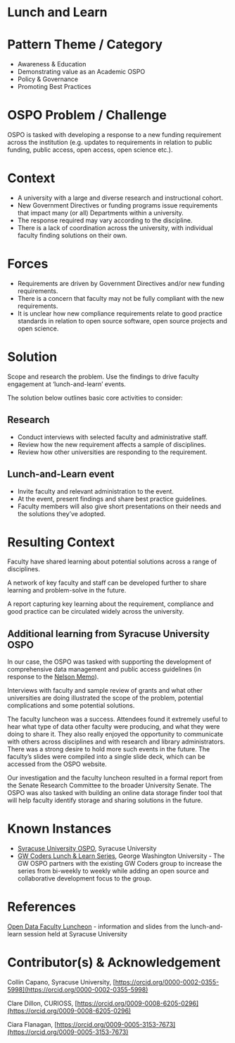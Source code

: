 # Lunch and Learn

# Pattern Theme / Category

- Awareness & Education
- Demonstrating value as an Academic OSPO
- Policy & Governance
- Promoting Best Practices

# OSPO Problem / Challenge

OSPO is tasked with developing a response to a new funding requirement across the institution (e.g. updates to requirements in relation to public funding, public access, open access, open science etc.).

# Context

* A university with a large and diverse research and instructional cohort.
* New Government Directives or funding programs issue requirements that impact many (or all) Departments within a university.   
* The response required may vary according to the discipline.
* There is a lack of coordination across the university, with individual faculty finding solutions on their own. 

# Forces

* Requirements are driven by Government Directives and/or new funding requirements.
* There is a concern that faculty may not be fully compliant with the new requirements.
* It is unclear how new compliance requirements relate to good practice standards in relation to open source software, open source projects and open science.

# Solution

Scope and research the problem. Use the findings to drive faculty engagement at ‘lunch-and-learn’ events.

The solution below outlines basic core activities to consider:

## Research

* Conduct interviews with selected faculty and administrative staff.  
* Review how the new requirement affects a sample of disciplines.  
* Review how other universities are responding to the requirement.

## Lunch-and-Learn event

* Invite faculty and relevant administration to the event.   
* At the event, present findings and share best practice guidelines.  
* Faculty members will also give short presentations on their needs and the solutions they’ve adopted.

# Resulting Context

Faculty have shared learning about potential solutions across a range of disciplines. 

A network of key faculty and staff can be developed further to share learning and problem-solve in the future. 

A report capturing key learning about the requirement, compliance and good practice can be circulated widely across the university.

## Additional learning from Syracuse University OSPO

In our case, the OSPO was tasked with supporting the development of comprehensive data management and public access guidelines (in response to the [Nelson Memo](https://www.whitehouse.gov/wp-content/uploads/2023/01/01-2023-Memorandum_on_Framework_Delivery.pdf)).

Interviews with faculty and sample review of grants and what other universities are doing illustrated the scope of the problem, potential complications and some potential solutions. 

The faculty luncheon was a success. Attendees found it extremely useful to hear what type of data other faculty were producing, and what they were doing to share it. They also really enjoyed the opportunity to communicate with others across disciplines and with research and library administrators. There was a strong desire to hold more such events in the future. The faculty’s slides were compiled into a single slide deck, which can be accessed from the OSPO website.

Our investigation and the faculty luncheon resulted in a formal report from the Senate Research Committee to the broader University Senate. The OSPO was also tasked with building an online data storage finder tool that will help faculty identify storage and sharing solutions in the future.  

# Known Instances

* [Syracuse University OSPO](https://opensource.syracuse.edu/), Syracuse University
* [GW Coders Lunch & Learn Series](https://gwcoders.github.io/studyGroup/#events), George Washington University - The GW OSPO partners with the existing GW Coders group to increase the series from bi-weekly to weekly while adding an open source and collaborative development focus to the group.

# References

[Open Data Faculty Luncheon](https://opensource.syracuse.edu/events/open-data-faculty-luncheon/) \- information and slides from the lunch-and-learn session held at Syracuse University

# Contributor(s) & Acknowledgement

Collin Capano, Syracuse University, [https://orcid.org/0000-0002-0355-5998](https://orcid.org/0000-0002-0355-5998)

Clare Dillon, CURIOSS, [https://orcid.org/0009-0008-6205-0296](https://orcid.org/0009-0008-6205-0296)

Ciara Flanagan, [https://orcid.org/0009-0005-3153-7673](https://orcid.org/0009-0005-3153-7673)
